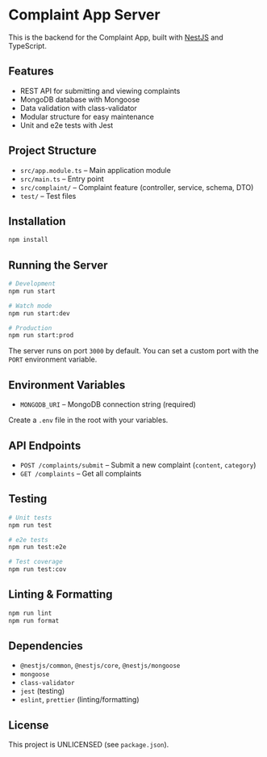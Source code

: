 # Complaint App Server

This is the backend for the Complaint App, built with [NestJS](https://nestjs.com/) and TypeScript.

## Features

- REST API for submitting and viewing complaints
- MongoDB database with Mongoose
- Data validation with class-validator
- Modular structure for easy maintenance
- Unit and e2e tests with Jest

## Project Structure

- `src/app.module.ts` – Main application module
- `src/main.ts` – Entry point
- `src/complaint/` – Complaint feature (controller, service, schema, DTO)
- `test/` – Test files

## Installation

```bash
npm install
```

## Running the Server

```bash
# Development
npm run start

# Watch mode
npm run start:dev

# Production
npm run start:prod
```

The server runs on port `3000` by default. You can set a custom port with the `PORT` environment variable.

## Environment Variables

- `MONGODB_URI` – MongoDB connection string (required)


Create a `.env` file in the root with your variables.

## API Endpoints

- `POST /complaints/submit` – Submit a new complaint (`content`, `category`)
- `GET /complaints` – Get all complaints

## Testing

```bash
# Unit tests
npm run test

# e2e tests
npm run test:e2e

# Test coverage
npm run test:cov
```

## Linting & Formatting

```bash
npm run lint
npm run format
```

## Dependencies

- `@nestjs/common`, `@nestjs/core`, `@nestjs/mongoose`
- `mongoose`
- `class-validator`
- `jest` (testing)
- `eslint`, `prettier` (linting/formatting)

## License

This project is UNLICENSED (see `package.json`).
